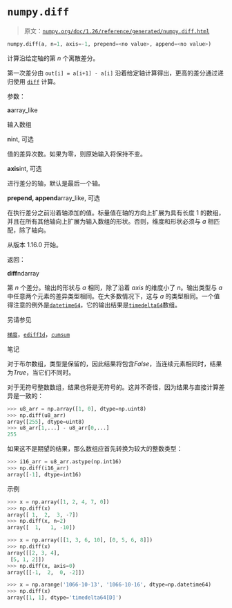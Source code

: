 # `numpy.diff`

> 原文：[`numpy.org/doc/1.26/reference/generated/numpy.diff.html`](https://numpy.org/doc/1.26/reference/generated/numpy.diff.html)

```py
numpy.diff(a, n=1, axis=-1, prepend=<no value>, append=<no value>)
```

计算沿给定轴的第 *n* 个离散差分。

第一次差分由 `out[i] = a[i+1] - a[i]` 沿着给定轴计算得出，更高的差分通过递归使用 [`diff`](https://numpy.org/doc/1.26/reference/generated/numpy.diff.html#numpy.diff "numpy.diff") 计算。

参数：

**a**array_like

输入数组

**n**int, 可选

值的差异次数。如果为零，则原始输入将保持不变。

**axis**int, 可选

进行差分的轴，默认是最后一个轴。

**prepend, append**array_like, 可选

在执行差分之前沿着轴添加的值。标量值在轴的方向上扩展为具有长度 1 的数组，并且在所有其他轴向上扩展为输入数组的形状。否则，维度和形状必须与 *a* 相匹配，除了轴向。

从版本 1.16.0 开始。

返回：

**diff**ndarray

第 *n* 个差分。输出的形状与 *a* 相同，除了沿着 *axis* 的维度小了 *n*。输出类型与 *a* 中任意两个元素的差异类型相同。在大多数情况下，这与 *a* 的类型相同。一个值得注意的例外是[`datetime64`](https://numpy.org/doc/1.26/reference/generated/numpy.datetime64.html#numpy.datetime64 "numpy.datetime64")，它的输出结果是[`timedelta64`](https://numpy.org/doc/1.26/reference/generated/numpy.timedelta64.html#numpy.timedelta64 "numpy.timedelta64")数组。

另请参见

[`梯度`](https://numpy.org/doc/1.26/reference/generated/numpy.gradient.html#numpy.gradient "numpy.gradient")，[`ediff1d`](https://numpy.org/doc/1.26/reference/generated/numpy.ediff1d.html#numpy.ediff1d "numpy.ediff1d")，[`cumsum`](https://numpy.org/doc/1.26/reference/generated/numpy.cumsum.html#numpy.cumsum "numpy.cumsum")

笔记

对于布尔数组，类型是保留的，因此结果将包含*False*，当连续元素相同时，结果为*True*，当它们不同时。

对于无符号整数数组，结果也将是无符号的。这并不奇怪，因为结果与直接计算差异是一致的：

```py
>>> u8_arr = np.array([1, 0], dtype=np.uint8)
>>> np.diff(u8_arr)
array([255], dtype=uint8)
>>> u8_arr[1,...] - u8_arr[0,...]
255 
```

如果这不是期望的结果，那么数组应首先转换为较大的整数类型：

```py
>>> i16_arr = u8_arr.astype(np.int16)
>>> np.diff(i16_arr)
array([-1], dtype=int16) 
```

示例

```py
>>> x = np.array([1, 2, 4, 7, 0])
>>> np.diff(x)
array([ 1,  2,  3, -7])
>>> np.diff(x, n=2)
array([  1,   1, -10]) 
```

```py
>>> x = np.array([[1, 3, 6, 10], [0, 5, 6, 8]])
>>> np.diff(x)
array([[2, 3, 4],
 [5, 1, 2]])
>>> np.diff(x, axis=0)
array([[-1,  2,  0, -2]]) 
```

```py
>>> x = np.arange('1066-10-13', '1066-10-16', dtype=np.datetime64)
>>> np.diff(x)
array([1, 1], dtype='timedelta64[D]') 
```
